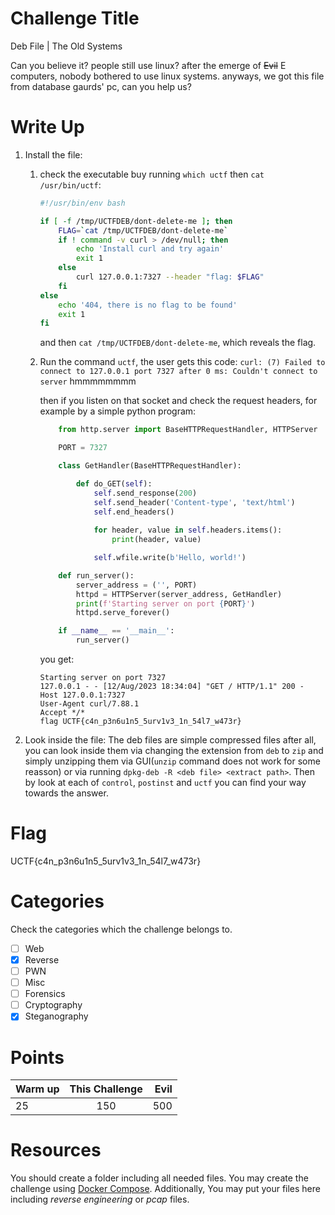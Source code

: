 # Challenge Title

Deb File | The Old Systems

Can you believe it? people still use linux? after the emerge of ~~Evil~~ E computers, nobody bothered to use linux systems. anyways, we got this file from database gaurds' pc, can you help us?

# Write Up

1. Install the file:
    1. check the executable buy running `which uctf` then `cat /usr/bin/uctf`:
        ```bash
        #!/usr/bin/env bash

        if [ -f /tmp/UCTFDEB/dont-delete-me ]; then
            FLAG=`cat /tmp/UCTFDEB/dont-delete-me`
            if ! command -v curl > /dev/null; then
                echo 'Install curl and try again'
                exit 1
            else
                curl 127.0.0.1:7327 --header "flag: $FLAG"
            fi
        else
            echo '404, there is no flag to be found'
            exit 1
        fi
        ```
        and then `cat /tmp/UCTFDEB/dont-delete-me`, which reveals the flag.

    2. Run the command `uctf`, the user gets this code: `curl: (7) Failed to connect to 127.0.0.1 port 7327 after 0 ms: Couldn't connect to server` hmmmmmmmm

        then if you listen on that socket and check the request headers, for example by a simple python program:
        ```python
            from http.server import BaseHTTPRequestHandler, HTTPServer

            PORT = 7327

            class GetHandler(BaseHTTPRequestHandler):

                def do_GET(self):
                    self.send_response(200)
                    self.send_header('Content-type', 'text/html')
                    self.end_headers()
                    
                    for header, value in self.headers.items():
                        print(header, value)

                    self.wfile.write(b'Hello, world!')

            def run_server():
                server_address = ('', PORT)
                httpd = HTTPServer(server_address, GetHandler)
                print(f'Starting server on port {PORT}')
                httpd.serve_forever()

            if __name__ == '__main__':
                run_server()
        ```

        you get:
        ```
        Starting server on port 7327
        127.0.0.1 - - [12/Aug/2023 18:34:04] "GET / HTTP/1.1" 200 -
        Host 127.0.0.1:7327
        User-Agent curl/7.88.1
        Accept */*
        flag UCTF{c4n_p3n6u1n5_5urv1v3_1n_54l7_w473r}
        ```
2. Look inside the file: The deb files are simple compressed files after all, you can look inside them via changing the extension from `deb` to `zip` and simply unzipping them via GUI(`unzip` command does not work for some reasson) or via running `dpkg-deb -R <deb file> <extract path>`. Then by look at each of `control`, `postinst` and `uctf` you can find your way towards the answer.


# Flag

UCTF{c4n_p3n6u1n5_5urv1v3_1n_54l7_w473r}

# Categories

Check the categories which the challenge belongs to.

- [ ] Web
- [x] Reverse
- [ ] PWN
- [ ] Misc
- [ ] Forensics
- [ ] Cryptography
- [x] Steganography

# Points

| Warm up | This Challenge  | Evil |
| ------- |:---------------:| ----:|
| 25      | 150 | 500  |

# Resources

You should create a folder including all needed files. You may create the challenge using [Docker Compose](https://docs.docker.com/compose/gettingstarted/). Additionally, You may put your files here including *reverse engineering* or *pcap* files.
